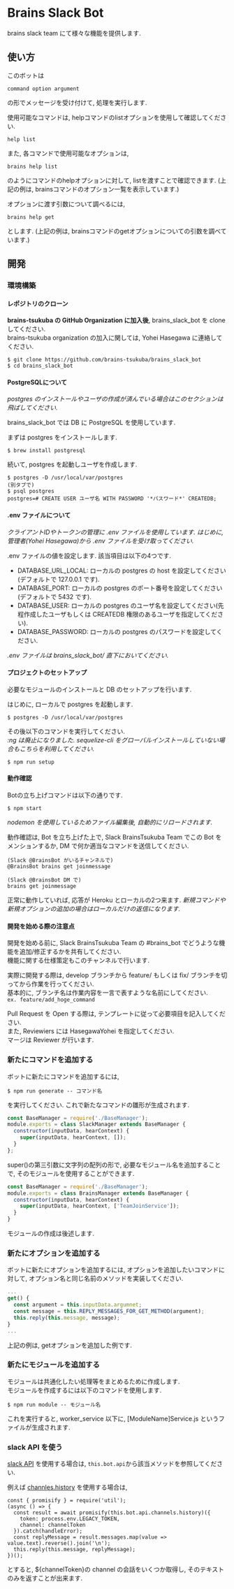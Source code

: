 # Brains Slack Bot
brains slack team にて様々な機能を提供します.

## 使い方
このボットは

```
command option argument
```
の形でメッセージを受け付けて, 処理を実行します.

使用可能なコマンドは, helpコマンドのlistオプションを使用して確認してください.

```
help list
```

また, 各コマンドで使用可能なオプションは,

```
brains help list
```

のようにコマンドのhelpオプションに対して, listを渡すことで確認できます. (上記の例は, brainsコマンドのオプション一覧を表示しています.)

オプションに渡す引数について調べるには,

```
brains help get
```

とします. (上記の例は, brainsコマンドのgetオプションについての引数を調べています.)

## 開発

### 環境構築

#### レポジトリのクローン
**brains-tsukuba の GitHub Organization に加入後**, brains_slack_bot を clone してください.  
brains-tsukuba organization の加入に関しては, Yohei Hasegawa に連絡してください.
```
$ git clone https://github.com/brains-tsukuba/brains_slack_bot
$ cd brains_slack_bot
```

#### PostgreSQLについて
*postgres のインストールやユーザの作成が済んでいる場合はこのセクションは飛ばしてください.*

brains_slack_bot では DB に PostgreSQL を使用しています.  

まずは postgres をインストールします.
```
$ brew install postgresql
```
続いて, postgres を起動しユーザを作成します.
```
$ postgres -D /usr/local/var/postgres
(別タブで)
$ psql postgres
postgres=# CREATE USER ユーザ名 WITH PASSWORD '*パスワード*' CREATEDB;
```

#### .env ファイルについて
*クライアントIDやトークンの管理に .env ファイルを使用しています. はじめに, 管理者(Yohei Hasegawa)から .env ファイルを受け取ってください.*  

.env ファイルの値を設定します. 該当項目は以下の4つです.
- DATABASE_URL_LOCAL: ローカルの postgres の host を設定してください(デフォルトで 127.0.0.1 です).
- DATABASE_PORT: ローカルの postgres のポート番号を設定してください(デフォルトで 5432 です).
- DATABASE_USER: ローカルの postgres のユーザ名を設定してください(先程作成したユーザもしくは CREATEDB 権限のあるユーザを指定してください).
- DATABASE_PASSWORD: ローカルの postgres のパスワードを設定してください.

*.env ファイルは brains_slack_bot/ 直下においてください.*

#### プロジェクトのセットアップ
必要なモジュールのインストールと DB のセットアップを行います.  

はじめに, ローカルで postgres を起動します.
```
$ postgres -D /usr/local/var/postgres
```

その後以下のコマンドを実行してください.  
*:ng は廃止になりました. sequelize-cli をグローバルインストールしていない場合もこちらを利用してください.*
```
$ npm run setup
```

#### 動作確認
Botの立ち上げコマンドは以下の通りです.
```
$ npm start
```
*nodemon を使用しているためファイル編集後, 自動的にリロードされます.*

動作確認は, Bot を立ち上げた上で, Slack BrainsTsukuba Team でこの Bot をメンションするか, DM で何か適当なコマンドを送信してください.
```
(Slack @BrainsBot がいるチャンネルで)
@BrainsBot brains get joinmessage

(Slack @BrainsBot DM で)
brains get joinmessage
```
正常に動作していれば, 応答が Heroku とローカルの2つ来ます.
*新規コマンドや新規オプションの追加の場合はローカルだけの返信になります.*

#### 開発を始める際の注意点
開発を始める前に, Slack BrainsTsukuba Team の #brains_bot でどうような機能を追加/修正するかを共有してください.  
機能に関する仕様策定もこのチャンネルで行います.

実際に開発する際は, develop ブランチから feature/ もしくは fix/ ブランチを切ってから作業を行ってください.  
基本的に, ブランチ名は作業内容を一言で表すような名前にしてください.  
`ex. feature/add_hoge_command`

Pull Request を Open する際は, テンプレートに従って必要項目を記入してください.  
また, Reviewiers には HasegawaYohei を指定してください.  
マージは Reviewer が行います.


### 新たにコマンドを追加する
ボットに新たにコマンドを追加するには,

```
$ npm run generate -- コマンド名
```

を実行してください. これで新たなコマンドの雛形が生成されます.

```javascript
const BaseManager = require('./BaseManager');
module.exports = class SlackManager extends BaseManager {
  constructor(inputData, hearContext) {
    super(inputData, hearContext, []);
  }
};
```

super()の第三引数に文字列の配列の形で, 必要なモジュール名を追加することで, そのモジュールを使用することができます.

```javascript
const BaseManager = require('./BaseManager');
module.exports = class BrainsManager extends BaseManager {
  constructor(inputData, hearContext) {
    super(inputData, hearContext, ['TeamJoinService']);
  }
}
```

モジュールの作成は後述します.

### 新たにオプションを追加する
ボットに新たにオプションを追加するには, オプションを追加したいコマンドに対して, オプション名と同じ名前のメソッドを実装してください.

```javascript
...
get() {
  const argument = this.inputData.argumnet;
  const message = this.REPLY_MESSAGES_FOR_GET_METHOD(argument);
  this.reply(this.message, message);
}
...
```

上記の例は, getオプションを追加した例です.

### 新たにモジュールを追加する
モジュールは共通化したい処理等をまとめるために作成します.  
モジュールを作成するには以下のコマンドを使用します.
```
$ npm run module -- モジュール名
```
これを実行すると, worker_service 以下に, [ModuleName]Service.js というファイルが生成されます.

### slack API を使う
[slack API](https://api.slack.com/) を使用する場合は,
`this.bot.api`から該当メソッドを参照してください.

例えば [channles.history](https://api.slack.com/methods/channels.history) を使用する場合は, 
```
const { promisify } = require('util');
(async () => {
  const result = await promisify(this.bot.api.channels.history)({
    token: process.env.LEGACY_TOKEN,
    channel: channelToken
  }).catch(handleError);
  const replyMessage = result.messages.map(value => value.text).reverse().join('\n');
  this.reply(this.message, replyMessage);
})();
```
とすると, ${channelToken}の channel の会話をいくつか取得し, そのテキストのみを返すことが出来ます.